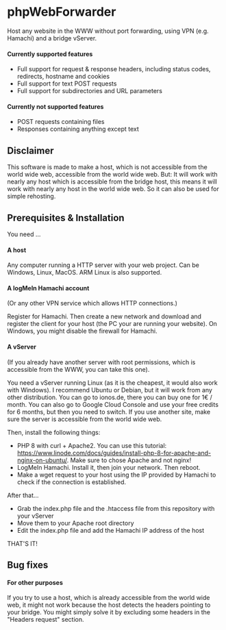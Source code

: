 # phpWebForwarder
Host any website in the WWW without port forwarding, using VPN (e.g. Hamachi) and a bridge vServer.

#### Currently supported features ####

- Full support for request & response headers, including status codes, redirects, hostname and cookies
- Full support for text POST requests
- Full support for subdirectories and URL parameters

#### Currently not supported features ####

- POST requests containing files
- Responses containing anything except text

## Disclaimer ##

This software is made to make a host, which is not accessible from the world wide web, accessible from the world wide web.
But: It will work with nearly any host which is accessible from the bridge host, this means it will work with nearly any host in the world wide web.
So it can also be used for simple rehosting.

## Prerequisites & Installation ##

You need ...

#### A host ####
Any computer running a HTTP server with your web project. Can be Windows, Linux, MacOS. ARM Linux is also supported.

#### A logMeIn Hamachi account ####
(Or any other VPN service which allows HTTP connections.)

Register for Hamachi. Then create a new network and download and register the client for your host (the PC your are running your website).
On Windows, you might disable the firewall for Hamachi.

#### A vServer ####
(If you already have another server with root permissions, which is accessible from the WWW, you can take this one).

You need a vServer running Linux (as it is the cheapest, it would also work with Windows). I recommend Ubuntu or Debian, but it will work from any other distribution. 
You can go to ionos.de, there you can buy one for 1€ / month. You can also go to Google Cloud Console and use your free credits for 6 months, but then you need to switch.
If you use another site, make sure the server is accessible from the world wide web.

Then, install the following things:
- PHP 8 with curl + Apache2. You can use this tutorial: https://www.linode.com/docs/guides/install-php-8-for-apache-and-nginx-on-ubuntu/. Make sure to chose Apache and not nginx!
- LogMeIn Hamachi. Install it, then join your network. Then reboot.
- Make a wget request to your host using the IP provided by Hamachi to check if the connection is established.

After that...
- Grab the index.php file and the .htaccess file from this repository with your vServer
- Move them to your Apache root directory
- Edit the index.php file and add the Hamachi IP address of the host

THAT'S IT!

## Bug fixes ##

#### For other purposes ####

If you try to use a host, which is already accessible from the world wide web, it might not work because the host detects the headers pointing to your bridge.
You might simply solve it by excluding some headers in the "Headers request" section.

